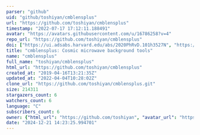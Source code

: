 ```yaml
---
parser: "github"
uid: "github/toshiyan/cmblensplus"
url: "https://github.com/toshiyan/cmblensplus"
timestamp: "2022-07-17 17:12:11.188491"
avatar: "https://avatars.githubusercontent.com/u/16786258?v=4"
repo_url: "https://github.com/toshiyan/cmblensplus"
doi: ["https://ui.adsabs.harvard.edu/abs/2020PhRvD.101h3527N", "https://ui.adsabs.harvard.edu/abs/2021ascl.soft04021N/abstract"]
title: "cmblensplus: Cosmic microwave background tools"
name: "cmblensplus"
full_name: "toshiyan/cmblensplus"
html_url: "https://github.com/toshiyan/cmblensplus"
created_at: "2019-04-16T13:21:35Z"
updated_at: "2022-04-04T10:28:02Z"
clone_url: "https://github.com/toshiyan/cmblensplus.git"
size: 214311
stargazers_count: 6
watchers_count: 6
language: "C"
subscribers_count: 6
owner: {"html_url": "https://github.com/toshiyan", "avatar_url": "https://avatars.githubusercontent.com/u/16786258?v=4", "login": "toshiyan", "type": "User"}
date: "2024-12-21 14:23:25.994701"
---
```

